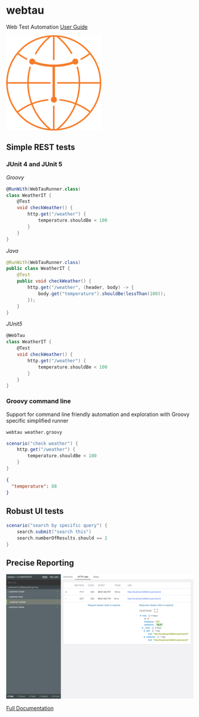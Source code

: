 # webtau
Web Test Automation [User Guide](https://testingisdocumenting.org/webtau/)

![logo](webtau-docs/webtau/webtau-logo.png)

## Simple REST tests

### JUnit 4 and JUnit 5

*Groovy*
```groovy
@RunWith(WebTauRunner.class)
class WeatherIT {
    @Test
    void checkWeather() {
        http.get("/weather") {
            temperature.shouldBe < 100
        }
    }
}
```

*Java*
```java
@RunWith(WebTauRunner.class)
public class WeatherIT {
    @Test
    public void checkWeather() {
        http.get("/weather", (header, body) -> {
            body.get("temperature").shouldBe(lessThan(100));
        });
    }
}
```

*JUnit5*
```groovy
@WebTau
class WeatherIT {
    @Test
    void checkWeather() {
        http.get("/weather") {
            temperature.shouldBe < 100
        }
    }
}
```

### Groovy command line

Support for command line friendly automation and exploration with Groovy specific simplified runner

```
webtau weather.groovy
```

```groovy
scenario("check weather") {
    http.get("/weather") {
        temperature.shouldBe < 100
    }
}
```
```json
{
  "temperature": 88
}
```

## Robust UI tests

```groovy
scenario("search by specific query") {
    search.submit("search this")
    search.numberOfResults.should == 2
}
```

## Precise Reporting

![report-image](report-crud-separated-http-calls.png)

[Full Documentation](https://testingisdocumenting.org/webtau/)
